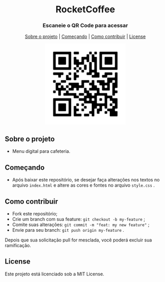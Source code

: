 <h1 align="center"> RocketCoffee </h1>
<h3  align="center" >Escaneie o QR Code para acessar</h3>

<p align="center">
  <a href="#-about-the-project">Sobre o projeto</a>     |    
  <a href="#-getting-started">Começando</a>     |    
  <a href="#-how-to-contribute">Como contribuir</a>     |    
  <a href="#-license">License</a>
</p>

<div align="center">
    <img src="./img/frame.png" width="50%">
</div>

## Sobre o projeto 

 - Menu digital para cafeteria.

## Começando 

- Após baixar este repositório, se desejar faça alterações nos textos no arquivo `index.html` e altere as cores e fontes no arquivo `style.css` .

## Como contribuir

- Fork este repositório;
- Crie um branch com sua feature: `git checkout -b my-feature` ;
- Comite suas alterações: `git commit -m "feat: my new feature"` ;
- Envie para seu branch: `git push origin my-feature` .

Depois que sua solicitação pull for mesclada, você poderá excluir sua ramificação.

## License
Este projeto está licenciado sob a MIT License.